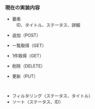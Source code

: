 ### 現在の実装内容

- 要素  
　ID、タイトル、ステータス、詳細

- 追加（POST）
- 一覧取得（GET）
- 1件取得（GET）
- 削除（DELETE）
- 更新（PUT）
  
<br>

- フィルタリング（ステータス、タイトル）
- ソート（ステータス、ID）
